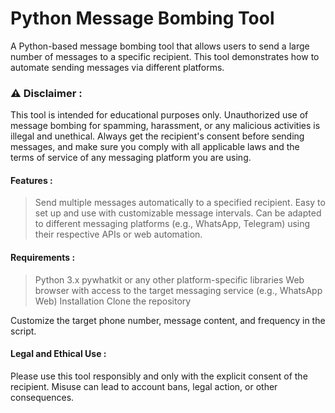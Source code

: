  # Python Message Bombing Tool

 A Python-based message bombing tool that allows users to send a large number of messages to a specific recipient. This tool demonstrates how to automate sending messages via different platforms.

### ⚠️ Disclaimer :
This tool is intended for educational purposes only. Unauthorized use of message bombing for spamming, harassment, or any malicious activities is illegal and unethical. Always get the recipient's consent before sending messages, and make sure you comply with all applicable laws and the terms of service of any messaging platform you are using.

#### Features :

> Send multiple messages automatically to a specified recipient.
> Easy to set up and use with customizable message intervals.
> Can be adapted to different messaging platforms (e.g., WhatsApp, Telegram) using their respective APIs or web automation.


#### Requirements :

> Python 3.x
> pywhatkit or any other platform-specific libraries
> Web browser with access to the target messaging service (e.g., WhatsApp Web)
> Installation
> Clone the repository

Customize the target phone number, message content, and frequency in the script.

#### Legal and Ethical Use :

Please use this tool responsibly and only with the explicit consent of the recipient. Misuse can lead to account bans, legal action, or other consequences.


